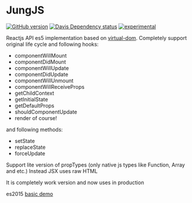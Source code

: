 # JungJS
[![GitHub version](https://badge.fury.io/gh/Tuch%2Fjungjs.svg)](https://badge.fury.io/gh/Tuch%2Fjungjs)
[![Davis Dependency status](https://david-dm.org/Tuch/jungjs.svg)](https://badge.fury.io/gh/Tuch%2Fjungjs)
[![experimental](http://hughsk.github.io/stability-badges/dist/experimental.svg)](http://github.com/hughsk/stability-badges)


Reactjs API es5 implementation based on [virtual-dom](https://github.com/Matt-Esch/virtual-dom).
Completely support original life cycle and following hooks:
- componentWillMount
- componentDidMount
- componentWillUpdate
- componentDidUpdate
- componentWillUnmount
- componentWillReceiveProps
- getChildContext
- getInitialState
- getDefaultProps
- shouldComponentUpdate
- render of course!

and following methods:
- setState
- replaceState
- forceUpdate


Support lite version of propTypes (only native js types like Function, Array and etc.)
Instead JSX uses raw HTML

It is completely work version and now uses in production

es2015 [basic demo](http://tuch.github.io/jungjs/example/build/index.html)

